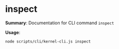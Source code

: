 # inspect

**Summary**: Documentation for CLI command `inspect`

**Usage**:

```bash
node scripts/cli/kernel-cli.js inspect
```
